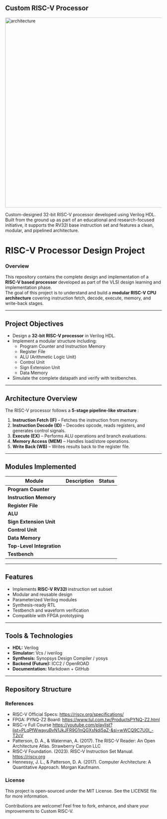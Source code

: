## Custom RISC-V Processor

<img width="1029" height="610" alt="architecture" src="https://github.com/user-attachments/assets/a750da2b-7069-44df-817b-74dc7fcc36ed" />


Custom-designed 32-bit RISC-V processor developed using Verilog HDL. Built from the ground up as part of an educational and research-focused initiative, it supports the RV32I base instruction set and features a clean, modular, and pipelined architecture.

# RISC-V Processor Design Project

### Overview
This repository contains the complete design and implementation of a **RISC-V based processor** developed as part of the VLSI design learning and implementation phase.  
The goal of this project is to understand and build a **modular RISC-V CPU architecture** covering instruction fetch, decode, execute, memory, and write-back stages.

---

## Project Objectives
- Design a **32-bit RISC-V processor** in Verilog HDL.  
- Implement a modular structure including:
  - Program Counter and Instruction Memory
  - Register File
  - ALU (Arithmetic Logic Unit)
  - Control Unit
  - Sign Extension Unit
  - Data Memory
- Simulate the complete datapath and verify with testbenches.
---

## Architecture Overview
The RISC-V processor follows a **5-stage pipeline-like structure** :

1. **Instruction Fetch (IF)** – Fetches the instruction from memory.  
2. **Instruction Decode (ID)** – Decodes opcode, reads registers, and generates control signals.  
3. **Execute (EX)** – Performs ALU operations and branch evaluations.  
4. **Memory Access (MEM)** – Handles load/store operations.  
5. **Write Back (WB)** – Writes results back to the register file.

---

## Modules Implemented

| Module | Description | Status |
|--------|--------------|--------|
| **Program Counter** 
| **Instruction Memory** 
| **Register File** 
| **ALU** 
| **Sign Extension Unit** 
| **Control Unit** 
| **Data Memory** 
| **Top-Level Integration** 
| **Testbench**

---

## Features
- Implements **RISC-V RV32I** instruction set subset  
- Modular and reusable design  
- Parameterized Verilog modules  
- Synthesis-ready RTL  
- Testbench and waveform verification  
- Compatible with FPGA prototyping  

---

## Tools & Technologies
- **HDL:** Verilog  
- **Simulator:** Vcs / iverilog  
- **Synthesis:** Synopsys Design Compiler  / yosys
- **Backend (Future):** ICC2 / OpenROAD 
- **Documentation:** Markdown + GitHub  

---

## Repository Structure



### References

- RISC-V Official Specs: https://riscv.org/specifications/
- FPGA: PYNQ-Z2 Board: https://www.tul.com.tw/ProductsPYNQ-Z2.html
- RISC-v Full Course https://youtube.com/playlist?list=PLqPfWwayuBvN1JkJFR9G1nQGXsNdi5aZ-&si=wWCQ9C7U0I_-T2cV
- Patterson, D. A., & Waterman, A. (2017). The RISC-V Reader: An Open Architecture Atlas. Strawberry Canyon LLC
- RISC-V Foundation. (2023). RISC-V Instruction Set Manual. https://riscv.org
- Hennessy, J. L., & Patterson, D. A. (2017). Computer Architecture: A Quantitative Approach. Morgan Kaufmann.

### License

This project is open-sourced under the MIT License. See the LICENSE file for more information.

 Contributions are welcome! Feel free to fork, enhance, and share your improvements to Custom RISC-V.

